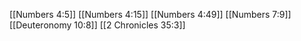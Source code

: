 [[Numbers 4:5]]
[[Numbers 4:15]]
[[Numbers 4:49]]
[[Numbers 7:9]]
[[Deuteronomy 10:8]]
[[2 Chronicles 35:3]]
